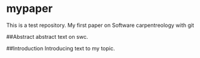 # mypaper
This is a test repository. My first paper on Software carpentreology with git

##Abstract
abstract text on swc. 

##Introduction
Introducing text to my topic. 

